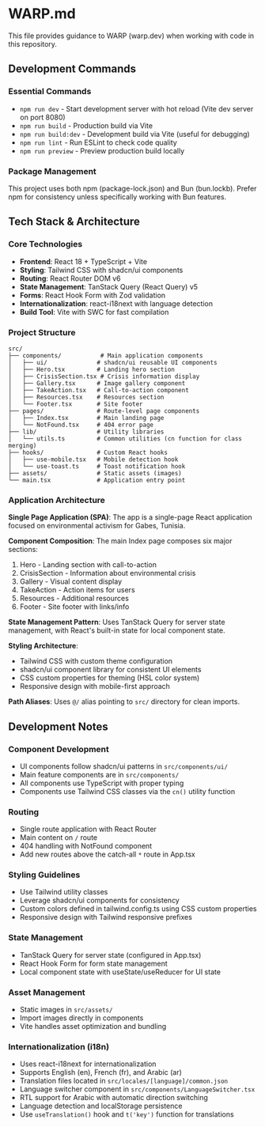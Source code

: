 # WARP.md

This file provides guidance to WARP (warp.dev) when working with code in this repository.

## Development Commands

### Essential Commands
- `npm run dev` - Start development server with hot reload (Vite dev server on port 8080)
- `npm run build` - Production build via Vite
- `npm run build:dev` - Development build via Vite (useful for debugging)
- `npm run lint` - Run ESLint to check code quality
- `npm run preview` - Preview production build locally

### Package Management
This project uses both npm (package-lock.json) and Bun (bun.lockb). Prefer npm for consistency unless specifically working with Bun features.

## Tech Stack & Architecture

### Core Technologies
- **Frontend**: React 18 + TypeScript + Vite
- **Styling**: Tailwind CSS with shadcn/ui components
- **Routing**: React Router DOM v6
- **State Management**: TanStack Query (React Query) v5
- **Forms**: React Hook Form with Zod validation
- **Internationalization**: react-i18next with language detection
- **Build Tool**: Vite with SWC for fast compilation

### Project Structure
```
src/
├── components/           # Main application components
│   ├── ui/              # shadcn/ui reusable UI components
│   ├── Hero.tsx         # Landing hero section
│   ├── CrisisSection.tsx # Crisis information display
│   ├── Gallery.tsx      # Image gallery component
│   ├── TakeAction.tsx   # Call-to-action component
│   ├── Resources.tsx    # Resources section
│   └── Footer.tsx       # Site footer
├── pages/               # Route-level page components
│   ├── Index.tsx        # Main landing page
│   └── NotFound.tsx     # 404 error page
├── lib/                 # Utility libraries
│   └── utils.ts         # Common utilities (cn function for class merging)
├── hooks/               # Custom React hooks
│   ├── use-mobile.tsx   # Mobile detection hook
│   └── use-toast.ts     # Toast notification hook
├── assets/              # Static assets (images)
└── main.tsx             # Application entry point
```

### Application Architecture

**Single Page Application (SPA)**: The app is a single-page React application focused on environmental activism for Gabes, Tunisia.

**Component Composition**: The main Index page composes six major sections:
1. Hero - Landing section with call-to-action
2. CrisisSection - Information about environmental crisis
3. Gallery - Visual content display
4. TakeAction - Action items for users
5. Resources - Additional resources
6. Footer - Site footer with links/info

**State Management Pattern**: Uses TanStack Query for server state management, with React's built-in state for local component state.

**Styling Architecture**: 
- Tailwind CSS with custom theme configuration
- shadcn/ui component library for consistent UI elements
- CSS custom properties for theming (HSL color system)
- Responsive design with mobile-first approach

**Path Aliases**: Uses `@/` alias pointing to `src/` directory for clean imports.

## Development Notes

### Component Development
- UI components follow shadcn/ui patterns in `src/components/ui/`
- Main feature components are in `src/components/`
- All components use TypeScript with proper typing
- Components use Tailwind CSS classes via the `cn()` utility function

### Routing
- Single route application with React Router
- Main content on `/` route
- 404 handling with NotFound component
- Add new routes above the catch-all `*` route in App.tsx

### Styling Guidelines
- Use Tailwind utility classes
- Leverage shadcn/ui components for consistency
- Custom colors defined in tailwind.config.ts using CSS custom properties
- Responsive design with Tailwind responsive prefixes

### State Management
- TanStack Query for server state (configured in App.tsx)
- React Hook Form for form state management
- Local component state with useState/useReducer for UI state

### Asset Management
- Static images in `src/assets/`
- Import images directly in components
- Vite handles asset optimization and bundling

### Internationalization (i18n)
- Uses react-i18next for internationalization
- Supports English (en), French (fr), and Arabic (ar)
- Translation files located in `src/locales/[language]/common.json`
- Language switcher component in `src/components/LanguageSwitcher.tsx`
- RTL support for Arabic with automatic direction switching
- Language detection and localStorage persistence
- Use `useTranslation()` hook and `t('key')` function for translations

